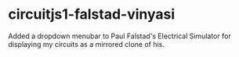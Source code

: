# circuitjs1-falstad-vinyasi
Added a dropdown menubar to Paul Falstad's Electrical Simulator for displaying my circuits as a mirrored clone of his.
